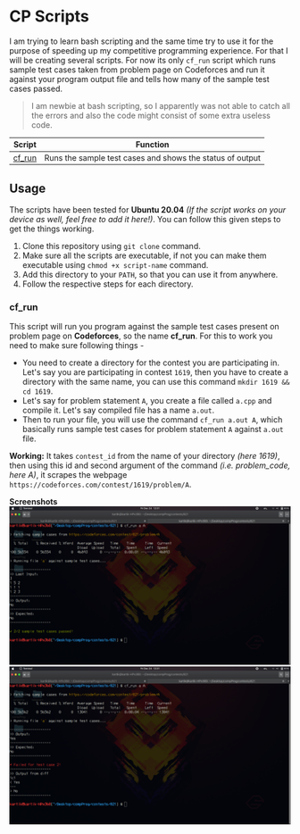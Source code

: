 
# CP Scripts
I am trying to learn bash scripting and the same time try to use it for the purpose of speeding up my competitive programming experience. For that I will be creating several scripts. 
For now its only `cf_run` script which runs sample test cases taken from problem page on Codeforces and run it against your program output file and tells how many of the sample test cases passed.
> I am newbie at bash scripting, so I apparently was not able to catch all the errors and also the code might consist of some extra useless code.

| Script | Function |
|--------|----------|
|[cf_run](#cf_run) | Runs the sample test cases and shows the status of output|

## Usage 
The scripts have been tested for **Ubuntu 20.04** *(If the script works on your device as well, feel free to add it here!)*. You can follow this given steps to get the things working.

1. Clone this repository using `git clone` command.
2. Make sure all the scripts are executable, if not you can make them executable using `chmod +x script-name` command.
3. Add this directory to your `PATH`, so that you can use it from anywhere.
4. Follow the respective steps for each directory.

### cf_run
This script will run you program against the sample test cases present on problem page on **Codeforces**, so the name **cf_run**.
For this to work you need to make sure following things - 
* You need to create a directory for the contest you are participating in. Let's say you are participating in contest `1619`, then you have to create a directory with the same name, you can use this command `mkdir 1619 && cd 1619`.
* Let's say for problem statement `A`, you create a file called `a.cpp` and compile it. Let's say compiled file has a name `a.out`.
* Then to run your file, you will use the command `cf_run a.out A`, which basically runs sample test cases for problem statement `A` against `a.out` file.

**Working:** It takes `contest_id` from the name of your directory *(here 1619)*, then using this id and second argument of the command *(i.e. problem_code, here A)*, it scrapes the webpage `https://codeforces.com/contest/1619/problem/A`.

**Screenshots**
![Accepted Solution](screenshots/cf_run_accepted_sol.png "Accepted Solution")
![Wrong Solution](screenshots/cf_run_wrong_sol.png "Wrong Solution")


